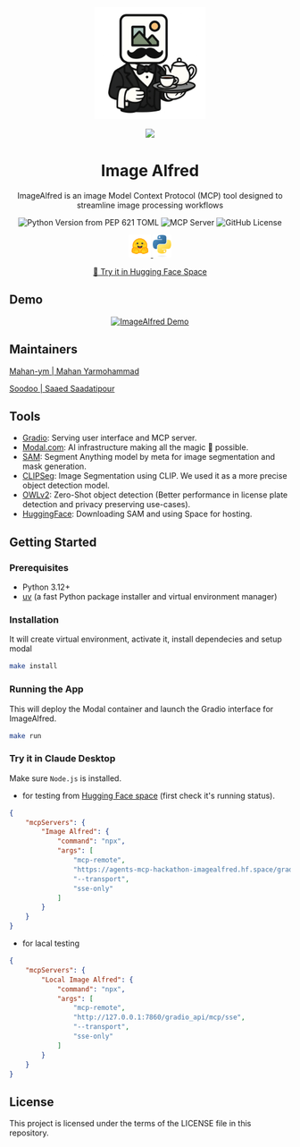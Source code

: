 
<div align="center">
<a href="https://github.com/mahan-ym/ImageAlfred">
<img src="./src/assets/icons/ImageAlfredIcon.png" alt="ImageAlfred" width=200 height=200>

<span><img src="https://img.shields.io/badge/GitHub-100000?style=for-the-badge&logo=github&logoColor=white"></span>

</a>
<h1>Image Alfred</h1>

ImageAlfred is an image Model Context Protocol (MCP) tool designed to streamline image processing workflows

<img alt="Python Version from PEP 621 TOML" src="https://img.shields.io/python/required-version-toml?tomlFilePath=https%3A%2F%2Fraw.githubusercontent.com%2Fmahan-ym%2FImageAlfred%2Fmain%2Fpyproject.toml">
<img src="https://badge.mcpx.dev?type=server" title="MCP Server"/>
<img alt="GitHub License" src="https://img.shields.io/github/license/mahan-ym/ImageAlfred">

<a href=https://huggingface.co> <img src="src/assets/icons/hf-logo.svg" alt="huggingface" height=40> </a>
<a href="https://www.python.org"><img src="src/assets/icons/python-logo-only.svg" alt="python" height=40></a>

<a href="https://huggingface.co/spaces/Agents-MCP-Hackathon/ImageAlfred">🚀 Try it in Hugging Face Space</a>
</div>

## Demo

<div align="center">
    <a href="https://youtu.be/tEov-Bcuulk">
        <img src="https://img.youtube.com/vi/tEov-Bcuulk/0.jpg" alt="ImageAlfred Demo">
    </a>
</div>


## Maintainers

[Mahan-ym | Mahan Yarmohammad](https://www.mahan-ym.com/)

[Soodoo | Saaed Saadatipour](https://soodoo.me/)

## Tools

- [Gradio](https://www.gradio.app/): Serving user interface and MCP server.
- [Modal.com](https://modal.com/): AI infrastructure making all the magic 🔮 possible.
- [SAM](https://segment-anything.com/): Segment Anything model by meta for image segmentation and mask generation.
- [CLIPSeg](https://github.com/timojl/clipseg): Image Segmentation using CLIP. We used it as a more precise object detection model.
- [OWLv2](https://huggingface.co/google/owlv2-large-patch14-ensemble): Zero-Shot object detection (Better performance in license plate detection and privacy preserving use-cases).
- [HuggingFace](https://huggingface.co/): Downloading SAM and using Space for hosting.

## Getting Started

### Prerequisites

- Python 3.12+
- [uv](https://github.com/astral-sh/uv) (a fast Python package installer and virtual environment manager)

### Installation

It will create virtual environment, activate it, install dependecies and setup modal

```bash
make install
```

### Running the App

This will deploy the Modal container and launch the Gradio interface for ImageAlfred.

```bash
make run
```

### Try it in Claude Desktop
Make sure `Node.js` is installed.

- for testing from [Hugging Face space](https://huggingface.co/spaces/Agents-MCP-Hackathon/ImageAlfred) (first check it's running status).
```json
{
    "mcpServers": {
        "Image Alfred": {
            "command": "npx",
            "args": [
                "mcp-remote",
                "https://agents-mcp-hackathon-imagealfred.hf.space/gradio_api/mcp/sse",
                "--transport",
                "sse-only"
            ]
        }
    }
}
```

- for lacal testing 
```json
{
    "mcpServers": {
        "Local Image Alfred": {
            "command": "npx",
            "args": [
                "mcp-remote",
                "http://127.0.0.1:7860/gradio_api/mcp/sse",
                "--transport",
                "sse-only"
            ]
        }
    }
}
```  

## License

This project is licensed under the terms of the LICENSE file in this repository.
